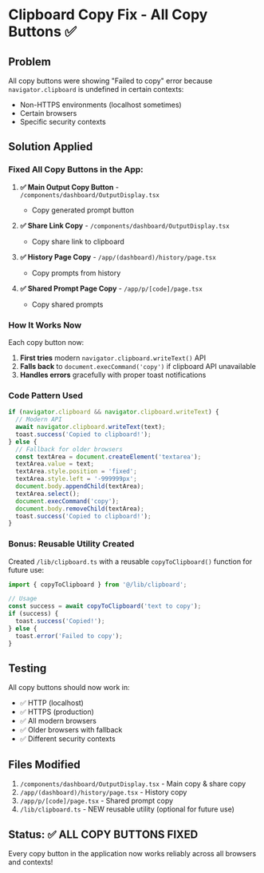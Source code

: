# Clipboard Copy Fix - All Copy Buttons ✅

## Problem
All copy buttons were showing "Failed to copy" error because `navigator.clipboard` is undefined in certain contexts:
- Non-HTTPS environments (localhost sometimes)
- Certain browsers
- Specific security contexts

## Solution Applied

### Fixed All Copy Buttons in the App:

1. **✅ Main Output Copy Button** - `/components/dashboard/OutputDisplay.tsx`
   - Copy generated prompt button
   
2. **✅ Share Link Copy** - `/components/dashboard/OutputDisplay.tsx`
   - Copy share link to clipboard
   
3. **✅ History Page Copy** - `/app/(dashboard)/history/page.tsx`
   - Copy prompts from history
   
4. **✅ Shared Prompt Page Copy** - `/app/p/[code]/page.tsx`
   - Copy shared prompts

### How It Works Now

Each copy button now:
1. **First tries** modern `navigator.clipboard.writeText()` API
2. **Falls back** to `document.execCommand('copy')` if clipboard API unavailable
3. **Handles errors** gracefully with proper toast notifications

### Code Pattern Used

```typescript
if (navigator.clipboard && navigator.clipboard.writeText) {
  // Modern API
  await navigator.clipboard.writeText(text);
  toast.success('Copied to clipboard!');
} else {
  // Fallback for older browsers
  const textArea = document.createElement('textarea');
  textArea.value = text;
  textArea.style.position = 'fixed';
  textArea.style.left = '-999999px';
  document.body.appendChild(textArea);
  textArea.select();
  document.execCommand('copy');
  document.body.removeChild(textArea);
  toast.success('Copied to clipboard!');
}
```

### Bonus: Reusable Utility Created

Created `/lib/clipboard.ts` with a reusable `copyToClipboard()` function for future use:

```typescript
import { copyToClipboard } from '@/lib/clipboard';

// Usage
const success = await copyToClipboard('text to copy');
if (success) {
  toast.success('Copied!');
} else {
  toast.error('Failed to copy');
}
```

## Testing

All copy buttons should now work in:
- ✅ HTTP (localhost)
- ✅ HTTPS (production)
- ✅ All modern browsers
- ✅ Older browsers with fallback
- ✅ Different security contexts

## Files Modified

1. `/components/dashboard/OutputDisplay.tsx` - Main copy & share copy
2. `/app/(dashboard)/history/page.tsx` - History copy
3. `/app/p/[code]/page.tsx` - Shared prompt copy
4. `/lib/clipboard.ts` - NEW reusable utility (optional for future use)

## Status: ✅ ALL COPY BUTTONS FIXED

Every copy button in the application now works reliably across all browsers and contexts!
